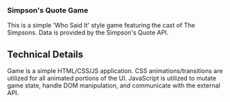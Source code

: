 ### Simpson's Quote Game

This is a simple 'Who Said It' style game featuring the cast of The Simpsons.  Data is provided by the Simpson's Quote API.

## Technical Details

Game is a simple HTML/CSS/JS application. 
CSS animations/transitions are utilized for all animated portions of the UI.
JavaScript is utilized to mutate game state, handle DOM manipulation, and communicate with the external API.
